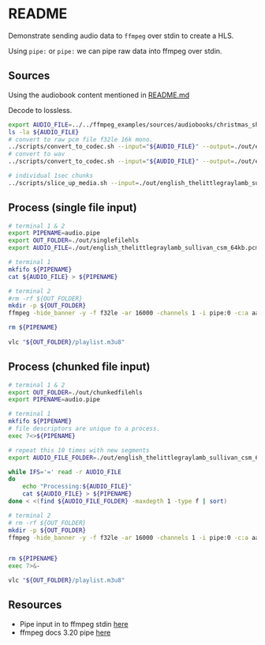 # README

Demonstrate sending audio data to `ffmpeg` over stdin to create a HLS.  

Using `pipe:` or `pipe:` we can pipe raw data into ffmpeg over stdin.  

## Sources

Using the audiobook content mentioned in [README.md](../README.md)  

Decode to lossless.  

```bash
export AUDIO_FILE=../../ffmpeg_examples/sources/audiobooks/christmas_short_works_2008_0812_64kb_mp3/english_thelittlegraylamb_sullivan_csm_64kb.mp3
ls -la ${AUDIO_FILE} 
# convert to raw pcm file f32le 16k mono.
../scripts/convert_to_codec.sh --input="${AUDIO_FILE}" --output=./out/english_thelittlegraylamb_sullivan_csm_64kb.pcm --codec=pcm
# convert to wav
../scripts/convert_to_codec.sh --input="${AUDIO_FILE}" --output=./out/english_thelittlegraylamb_sullivan_csm_64kb.wav --codec=wav
```

```bash
# individual 1sec chunks
../scripts/slice_up_media.sh --input=./out/english_thelittlegraylamb_sullivan_csm_64kb.wav --output=./out/english_thelittlegraylamb_sullivan_csm_64kb_1sec -s=01 --segments=268
```

## Process (single file input)

```bash
# terminal 1 & 2
export PIPENAME=audio.pipe
export OUT_FOLDER=./out/singlefilehls
export AUDIO_FILE=./out/english_thelittlegraylamb_sullivan_csm_64kb.pcm 

# terminal 1
mkfifo ${PIPENAME}
cat ${AUDIO_FILE} > ${PIPENAME}

# terminal 2
#rm -rf ${OUT_FOLDER}
mkdir -p ${OUT_FOLDER}
ffmpeg -hide_banner -y -f f32le -ar 16000 -channels 1 -i pipe:0 -c:a aac -b:a 128k -muxdelay 0 -f segment -segment_time 10 -segment_list "${OUT_FOLDER}/playlist.m3u8" -segment_format mpegts "${OUT_FOLDER}/file%d.ts" < ${PIPENAME}

rm ${PIPENAME}
 
vlc "${OUT_FOLDER}/playlist.m3u8"
```

## Process (chunked file input)

```bash
# terminal 1 & 2
export OUT_FOLDER=./out/chunkedfilehls
export PIPENAME=audio.pipe

# terminal 1
mkfifo ${PIPENAME}
# file descriptors are unique to a process.
exec 7<>${PIPENAME}

# repeat this 10 times with new segments
export AUDIO_FILE_FOLDER=./out/english_thelittlegraylamb_sullivan_csm_64kb_1sec_pcm

while IFS='=' read -r AUDIO_FILE
do
    echo "Processing:${AUDIO_FILE}"
    cat ${AUDIO_FILE} > ${PIPENAME}
done < <(find ${AUDIO_FILE_FOLDER} -maxdepth 1 -type f | sort)

# terminal 2
# rm -rf ${OUT_FOLDER}
mkdir -p ${OUT_FOLDER}
ffmpeg -hide_banner -y -f f32le -ar 16000 -channels 1 -i pipe:0 -c:a aac -b:a 128k -muxdelay 0 -f segment -segment_time 10 -segment_list "${OUT_FOLDER}/playlist.m3u8" -segment_format mpegts "${OUT_FOLDER}/file%d.ts" < ${PIPENAME}


rm ${PIPENAME}
exec 7>&-   

vlc "${OUT_FOLDER}/playlist.m3u8"
```

## Resources

* Pipe input in to ffmpeg stdin [here](https://stackoverflow.com/questions/45899585/pipe-input-in-to-ffmpeg-stdin)
* ffmpeg docs 3.20 pipe [here](https://ffmpeg.org/ffmpeg-protocols.html#pipe)


